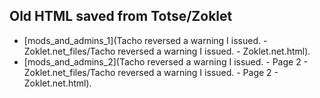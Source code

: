 ## Old HTML saved from Totse/Zoklet


- [mods_and_admins_1](Tacho reversed a warning I issued. - Zoklet.net_files/Tacho reversed a warning I issued. - Zoklet.net.html).
- [mods_and_admins_2](Tacho reversed a warning I issued. - Page 2 - Zoklet.net_files/Tacho reversed a warning I issued. - Page 2 - Zoklet.net.html).


